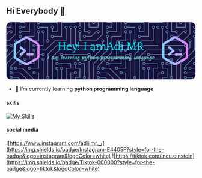 ## Hi Everybody 👋 
![alt text](image.png)

<!--
**raflyadi1125/raflyadi1125** is a ✨ _special_ ✨ repository because its `README.md` (this file) appears on your GitHub profile.

Here are some ideas to get you started:

- 🔭 I’m currently working on ...
- 🌱 I’m currently learning ...
- 👯 I’m looking to collaborate on ...
- 🤔 I’m looking for help with ...
- 💬 Ask me about ...
- 📫 How to reach me: ...
- 😄 Pronouns: ...
- ⚡ Fun fact: ...
-->

- 🌱 I’m currently learning **python programming language**

#### skills

[![My Skills](https://skillicons.dev/icons?i=html,py,cpp,js&perline=2)](https://skillicons.dev)

#### social media

![https://www.instagram.com/adiiimr._/](https://img.shields.io/badge/Instagram-E4405F?style=for-the-badge&logo=instagram&logoColor=white) ![https://tiktok.com/incu.einstein](https://img.shields.io/badge/Tiktok-000000?style=for-the-badge&logo=tiktok&logoColor=white)